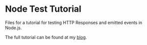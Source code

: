 Node Test Tutorial
==================

Files for a tutorial for testing HTTP Responses and emitted events in Node.js.

The full tutorial can be found at my [blog](https://davidbeath.com/posts/testing-http-responses-in-nodejs.html).